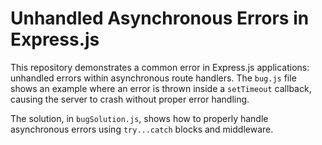 # Unhandled Asynchronous Errors in Express.js

This repository demonstrates a common error in Express.js applications: unhandled errors within asynchronous route handlers.  The `bug.js` file shows an example where an error is thrown inside a `setTimeout` callback, causing the server to crash without proper error handling.

The solution, in `bugSolution.js`, shows how to properly handle asynchronous errors using `try...catch` blocks and middleware.